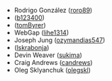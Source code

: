 * Rodrigo González ([roro89](https://github.com/roro89))
* ([b123400](https://github.com/b123400))
* ([tomByrer](https://github.com/tomByrer))
* WebGap ([lihe1314](https://github.com/lihe1314))
* Joseph Jung ([ozymandias547](https://github.com/ozymandias547))
* ([lskrabonja](https://github.com/lskrabonja))
* Devin Weaver ([sukima](https://github.com/sukima))
* Craig Andrews ([candrews](https://github.com/candrews))
* Oleg Sklyanchuk ([olegskl](https://github.com/olegskl))
